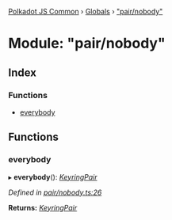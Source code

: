 [Polkadot JS Common](../README.md) › [Globals](../globals.md) › ["pair/nobody"](_pair_nobody_.md)

# Module: "pair/nobody"

## Index

### Functions

* [everybody](_pair_nobody_.md#everybody)

## Functions

###  everybody

▸ **everybody**(): *[KeyringPair](../interfaces/_types_.keyringpair.md)*

*Defined in [pair/nobody.ts:26](https://github.com/polkadot-js/common/blob/adb1c1fe/packages/keyring/src/pair/nobody.ts#L26)*

**Returns:** *[KeyringPair](../interfaces/_types_.keyringpair.md)*
